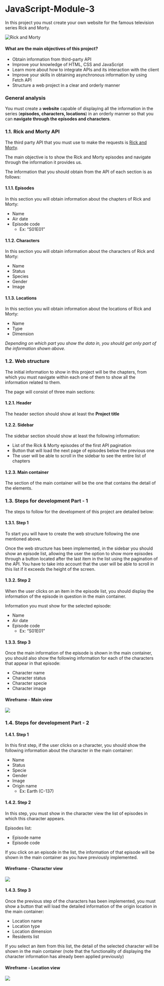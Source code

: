 # JavaScript-Module-3

In this project you must create your own website for the famous television series Rick and Morty.

![Rick and Morty](images/image4.png)

#### What are the main objectives of this project?

- Obtain information from third-party API
- Improve your knowledge of HTML, CSS and JavaScript
- Learn more about how to integrate APIs and its interaction with the client
- Improve your skills in obtaining asynchronous information by using Fetch API
- Structure a web project in a clear and orderly manner

### General analysis

You must create a **website** capable of displaying all the information in the series (**episodes, characters, locations**) in an orderly manner so that you can **navigate through the episodes and characters**.

### 1.1. Rick and Morty API

The third party API that you must use to make the requests is [Rick and Morty](https://rickandmortyapi.com/documentation).

The main objective is to show the Rick and Morty episodes and navigate through the information it provides us.

The information that you should obtain from the API of each section is as follows:

#### 1.1.1. Episodes

In this section you will obtain information about the chapters of Rick and Morty:

- Name
- Air date
- Episode code
  - Ex: “S01E01”

#### 1.1.2. Characters

In this section you will obtain information about the characters of Rick and Morty:

- Name
- Status
- Species
- Gender
- Image

#### 1.1.3. Locations

In this section you will obtain information about the locations of Rick and Morty:

- Name
- Type
- Dimension

_Depending on which part you show the data in, you should get only part of the information shown above._

### 1.2. Web structure

The initial information to show in this project will be the chapters, from which you must navigate within each one of them to show all the information related to them.

The page will consist of three main sections:

#### 1.2.1. Header

The header section should show at least the **Project title**

#### 1.2.2. Sidebar

The sidebar section should show at least the following information:

- List of the Rick & Morty episodes of the first API pagination
- Button that will load the next page of episodes below the previous one
- The user will be able to scroll in the sidebar to see the entire list of chapters

#### 1.2.3. Main container

The section of the main container will be the one that contains the detail of the elements.

### 1.3. Steps for development Part - 1

The steps to follow for the development of this project are detailed below:

#### 1.3.1. Step 1

To start you will have to create the web structure following the one mentioned above.

Once the web structure has been implemented, in the sidebar you should show an episode list, allowing the user the option to show more episodes through a button located after the last item in the list using the pagination of the API. You have to take into account that the user will be able to scroll in this list if it exceeds the height of the screen.

#### 1.3.2. Step 2

When the user clicks on an item in the episode list, you should display the information of the episode in question in the main container.

Information you must show for the selected episode:

- Name
- Air date
- Episode code
  - Ex: “S01E01”

#### 1.3.3. Step 3

Once the main information of the episode is shown in the main container, you should also show the following information for each of the characters that appear in that episode:

- Character name
- Character status
- Character specie
- Character image

#### Wireframe - Main view

![](images/image3.png)

### 1.4. Steps for development Part - 2

#### 1.4.1. Step 1

In this first step, if the user clicks on a character, you should show the following information about the character in the main container:

- Name
- Status
- Specie
- Gender
- Image
- Origin name
  - Ex: Earth (C-137)

#### 1.4.2. Step 2

In this step, you must show in the character view the list of episodes in which this character appears.

Episodes list:

- Episode name
- Episode code

If you click on an episode in the list, the information of that episode will be shown in the main container as you have previously implemented.

#### Wireframe - Character view

![](images/image1.png)

#### 1.4.3. Step 3

Once the previous step of the characters has been implemented, you must show a button that will load the detailed information of the origin location in the main container:

- Location name
- Location type
- Location dimension
- Residents list

If you select an item from this list, the detail of the selected character will be shown in the main container (note that the functionality of displaying the character information has already been applied previously)

#### Wireframe - Location view

![](images/image2.png)
